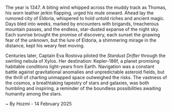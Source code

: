 
The year is 1347.  A biting wind whipped across the muddy track as Thomas, his worn leather jerkin flapping, urged his mule onward.  Ahead lay the rumored city of Eldoria, whispered to hold untold riches and ancient magic.  Days bled into weeks, marked by encounters with brigands, treacherous mountain passes, and the endless, star-dusted expanse of the night sky.  Each sunrise brought the promise of discovery, each sunset the gnawing fear of the unknown, but the lure of Eldoria, a shimmering mirage in the distance, kept his weary feet moving.


Centuries later, Captain Eva Rostova piloted the *Stardust Drifter* through the swirling nebula of Xylos.  Her destination: Kepler-186f, a planet promising habitable conditions light-years from Earth.  Navigation was a constant battle against gravitational anomalies and unpredictable asteroid fields, but the thrill of charting unmapped space outweighed the risks.  The vastness of the cosmos, a breathtaking tapestry of stars and galaxies, was both humbling and inspiring, a reminder of the boundless possibilities awaiting humanity among the stars.

~ By Hozmi - 14 February 2025
